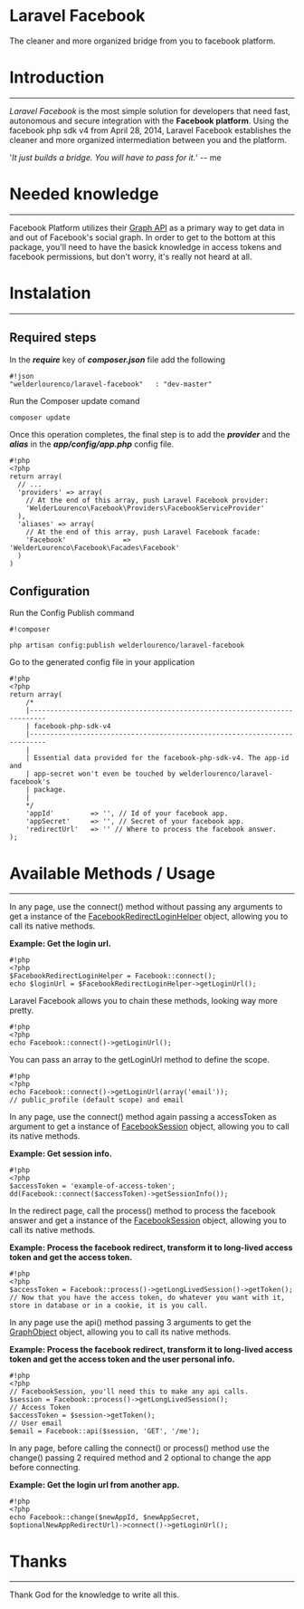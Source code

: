 # Laravel Facebook #

The cleaner and more organized bridge from you to facebook platform.

# Introduction #

---

*Laravel Facebook* is the most simple solution for developers that need fast, autonomous and secure integration with the **Facebook platform**. Using the facebook php sdk v4 from April 28, 2014, Laravel Facebook establishes the cleaner and more organized intermediation between you and the platform.

'*It just builds a bridge. You will have to pass for it.*' -- me

# Needed knowledge #

---

Facebook Platform utilizes their [Graph API](https://developers.facebook.com/docs/graph-api/quickstart/v2.0) as a primary way to get data in and out of Facebook's social graph.
In order to get to the bottom at this package, you'll need to have the basick knowledge in access tokens and facebook permissions, but don't worry, it's really not heard at all.

# Instalation #

---

## Required steps ##

In the ***require*** key of ***composer.json*** file add the following


```
#!json
"welderlourenco/laravel-facebook"	: "dev-master"
```

Run the Composer update comand


```
composer update
```

Once this operation completes, the final step is to add the ***provider*** and the ***alias*** in the ***app/config/app.php*** config file.


```
#!php
<?php
return array(
  // ...
  'providers' => array(
    // At the end of this array, push Laravel Facebook provider:
    'WelderLourenco\Facebook\Providers\FacebookServiceProvider'
  ),
  'aliases' => array(
    // At the end of this array, push Laravel Facebook facade:
    'Facebook'				=> 'WelderLourenco\Facebook\Facades\Facebook'
  )
)
```

## Configuration ##

Run the Config Publish command


```
#!composer

php artisan config:publish welderlourenco/laravel-facebook
```

Go to the generated config file in your application


```
#!php
<?php
return array(	
    /*
	|--------------------------------------------------------------------------
	| facebook-php-sdk-v4
	|--------------------------------------------------------------------------
	|
	| Essential data provided for the facebook-php-sdk-v4. The app-id and 
	| app-secret won't even be touched by welderlourenco/laravel-facebook's 
	| package.
	|
	*/
	'appId'			=> '', // Id of your facebook app.
	'appSecret'		=> '', // Secret of your facebook app.
	'redirectUrl'	=> '' // Where to process the facebook answer.
);
```

# Available Methods / Usage #

---

In any page, use the connect() method without passing any arguments to get a instance of the [FacebookRedirectLoginHelper](https://developers.facebook.com/docs/php/FacebookRedirectLoginHelper/4.0.0) object, allowing you to call its native methods.

**Example: Get the login url.**

```
#!php
<?php
$FacebookRedirectLoginHelper = Facebook::connect();
echo $loginUrl = $FacebookRedirectLoginHelper->getLoginUrl();
```

Laravel Facebook allows you to chain these methods, looking way more pretty.


```
#!php
<?php
echo Facebook::connect()->getLoginUrl();
```

You can pass an array to the getLoginUrl method to define the scope.

```
#!php
<?php
echo Facebook::connect()->getLoginUrl(array('email'));
// public_profile (default scope) and email
```

In any page, use the connect() method again passing a accessToken as argument to get a instance of [FacebookSession](https://developers.facebook.com/docs/php/FacebookSession/4.0.0) object, allowing you to call its native methods.

**Example: Get session info.**

```
#!php
<?php
$accessToken = 'example-of-access-token';
dd(Facebook::connect($accessToken)->getSessionInfo());
```

In the redirect page, call the process() method to process the facebook answer and get a instance of the [FacebookSession](https://developers.facebook.com/docs/php/FacebookSession/4.0.0) object, allowing you to call its native methods.

**Example: Process the facebook redirect, transform it to long-lived access token and get the access token.**

```
#!php
<?php
$accessToken = Facebook::process()->getLongLivedSession()->getToken();
// Now that you have the access token, do whatever you want with it, store in database or in a cookie, it is you call.
```

In any page use the api() method passing 3 arguments to get the [GraphObject](https://developers.facebook.com/docs/php/GraphObject/4.0.0) object, allowing you to call its native methods.

**Example: Process the facebook redirect, transform it to long-lived access token and get the access token and the user personal info.**


```
#!php
<?php
// FacebookSession, you'll need this to make any api calls.
$session = Facebook::process()->getLongLivedSession();
// Access Token
$accessToken = $session->getToken();
// User email
$email = Facebook::api($session, 'GET', '/me');
```

In any page, before calling the connect() or process() method use the change() passing 2 required method and 2 optional to change the app before connecting.

**Example: Get the login url from another app.**

```
#!php
<?php
echo Facebook::change($newAppId, $newAppSecret, $optionalNewAppRedirectUrl)->connect()->getLoginUrl();
```

# Thanks #

---

Thank God for the knowledge to write all this.